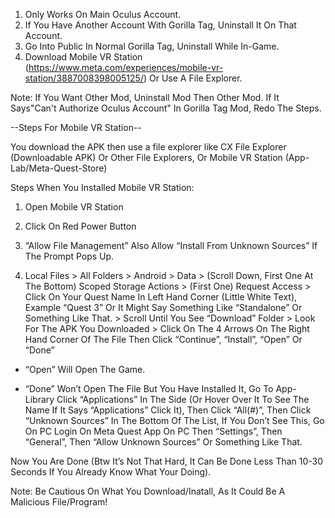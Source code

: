 1. Only Works On Main Oculus Account.
2. If You Have Another Account With Gorilla Tag, Uninstall It On That Account.
3. Go Into Public In Normal Gorilla Tag, Uninstall While In-Game.
4. Download Mobile VR Station (https://www.meta.com/experiences/mobile-vr-station/3887008398005125/) Or Use A File Explorer.

Note: If You Want Other Mod, Uninstall Mod Then Other Mod. If It Says"Can't Authorize Oculus Account" In Gorilla Tag Mod, Redo The Steps.

--Steps For Mobile VR Station--

You download the APK then use a file explorer like CX File Explorer (Downloadable APK) Or Other File Explorers, Or Mobile VR Station (App-Lab/Meta-Quest-Store)

Steps When You Installed Mobile VR Station:

1. Open Mobile VR Station

2. Click On Red Power Button

3. “Allow File Management” Also Allow “Install From Unknown Sources” If The Prompt Pops Up.

4. Local Files > All Folders > Android > Data > (Scroll Down, First One At The Bottom) Scoped Storage Actions > (First One) Request Access > Click On Your Quest Name In Left Hand Corner (Little White Text), Example “Quest 3” Or It Might Say Something Like “Standalone” Or Something Like That. > Scroll Until You See “Download” Folder > Look For The APK You Downloaded > Click On The 4 Arrows On The Right Hand Corner Of The File Then Click “Continue”, “Install”, “Open” Or “Done”

- “Open” Will Open The Game.

- “Done” Won’t Open The File But You Have Installed It, Go To App-Library Click “Applications” In The Side (Or Hover Over It To See The Name If It Says “Applications” Click It), Then Click “All(#)”, Then Click “Unknown Sources” In The Bottom Of The List, If You Don’t See This, Go On PC Login On Meta Quest App On PC Then “Settings”, Then “General”, Then “Allow Unknown Sources” Or Something Like That.

Now You Are Done (Btw It’s Not That Hard, It Can Be Done Less Than 10-30 Seconds If You Already Know What Your Doing).

Note: Be Cautious On What You Download/Inatall, As It Could Be A Malicious File/Program!
